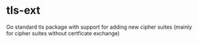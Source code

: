 tls-ext
=======

Go standard tls package with support for adding new cipher suites (mainly for cipher suites without  certficate exchange)
